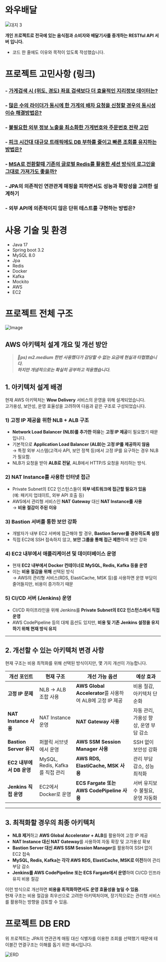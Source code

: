 # 와우배달
![대지 3](https://github.com/user-attachments/assets/43ee19c7-c677-4e55-a7bf-5a49d0f96f85)  
   
**개인 프로젝트로 전국에 있는 음식점과 소비자와 배달기사를 중개하는 RESTful API 서버 입니다.**
- 코드 한 줄에도 이유와 목적이 있도록 작성했습니다.

# 프로젝트 고민사항 (링크)
### - [가게검색 시 (위도, 경도) 좌표 검색보다 더 효율적인 지리정보 데이터는?](https://destiny-nylon-d49.notion.site/10ac20cd297280d2ac77cd65e79ab7ec?pvs=4)
### - [많은 수의 라이더가 동시에 한 가게의 배차 요청을 신청할 경우의 동시성 이슈 해결방법은?](https://destiny-nylon-d49.notion.site/181c20cd2972808aa946ea2221f4fcb4?pvs=4)
### - [불필요한 외부 정보 노출을 최소화한 가게번호와 주문번호 전략 고민](https://destiny-nylon-d49.notion.site/120c20cd297280eb87ead81d9ec1d6d6?pvs=4)
### - [피크 시간대 대규모 트래픽에도 DB 부하를 줄이고 빠른 조회를 유지하는 방법은?](https://destiny-nylon-d49.notion.site/DB-184c20cd29728036b4dacd5c871aede1?pvs=4)
### - [MSA로 전환할때 기존의 글로벌 Redis를 활용한 세션 방식의 로그인을 그대로 가져가도 좋을까?](https://destiny-nylon-d49.notion.site/MSA-Redis-110c20cd297280629519f18ea906d84e?pvs=4)
### - JPA의 의존적인 연관관계 매핑을 피하면서도 성능과 확장성을 고려한 설계하기
### - 외부 API에 의존적이지 않은 단위 테스트를 구현하는 방법은?

# 사용 기술 및 환경
- Java 17
- Spring boot 3.2
- MySQL 8.0
- Jpa
- Redis
- Docker
- Kafka
- Mockito
- AWS
- EC2
  
  
  
# 프로젝트 전체 구조

![Image](https://github.com/user-attachments/assets/546cccc6-5ff9-41ea-b0d0-ecf91bb3efb1)

## AWS 아키텍처 설계 개요 및 개선 방안

>***🚀ps) m2.medium 한번 사용했다가 감당할 수 없는 요금에 현실과 타협했습니다.  
하지만 개념적으로는 확실히 공부하고 적용했습니다.***

## 1. 아키텍처 설계 배경

현재 AWS 아키텍처는 **Wow Delivery** 서비스의 운영을 위해 설계되었습니다.  
고가용성, 보안성, 운영 효율성을 고려하여 다음과 같은 구조로 구성되었습니다.

### 1) 고정 IP 제공을 위한 NLB + ALB 구조
- **Network Load Balancer (NLB)를 추가한 이유**는 **고정 IP 제공**이 필요했기 때문입니다.
- 기본적으로 **Application Load Balancer (ALB)는 고정 IP를 제공하지 않음**  
  → 특정 외부 시스템(고객사 API, 보안 정책 등)에서 고정 IP를 요구하는 경우 NLB가 필요함.
- NLB가 요청을 받아 **ALB로 전달**, ALB에서 HTTP/S 요청을 처리하는 방식.

### 2) NAT Instance를 사용한 인터넷 접근
- Private Subnet의 EC2 인스턴스들이 **외부 네트워크에 접근할 필요가 있음**  
  (예: 패키지 업데이트, 외부 API 호출 등)
- AWS에서 관리형 서비스인 **NAT Gateway** 대신 **NAT Instance를 사용**  
  → **비용 절감이 주된 이유**

### 3) Bastion 서버를 통한 보안 강화
- 개발자가 내부 EC2 서버에 접근해야 할 경우, **Bastion Server를 경유하도록 설정**
- 직접 EC2에 SSH 접속하지 않고, **보안 그룹을 통해 접근 제한**하여 보안 강화

### 4) EC2 내부에서 애플리케이션 및 데이터베이스 운영
- 현재 **EC2 내부에서 Docker 컨테이너로 MySQL, Redis, Kafka 등을 운영**
- 이는 **비용 절감을 위해** 선택된 방식  
  → AWS의 관리형 서비스(RDS, ElastiCache, MSK 등)를 사용하면 운영 부담이 줄어들지만, 비용이 증가하기 때문

### 5) CI/CD 서버 (Jenkins) 운영
- CI/CD 파이프라인을 위해 Jenkins를 **Private Subnet의 EC2 인스턴스에서 직접 운영**
- AWS CodePipeline 등의 대체 옵션도 있지만, **비용 및 기존 Jenkins 설정을 유지하기 위해 현재 방식 유지**

---

## 2. 개선할 수 있는 아키텍처 변경 사항
현재 구조는 비용 최적화를 위해 선택된 방식이지만, 몇 가지 개선이 가능합니다.

| 개선 포인트 | 현재 구조 | 개선 가능 옵션 | 예상 효과 |
|------------|---------|-------------|---------|
| **고정 IP 문제** | NLB → ALB 조합 사용 | **AWS Global Accelerator**를 사용하여 ALB에 고정 IP 제공 | 비용 절감, 아키텍처 단순화 |
| **NAT Instance 사용** | NAT Instance 운영 | **NAT Gateway 사용** | 자동 관리, 가용성 향상, 운영 부담 감소 |
| **Bastion Server 유지** | 퍼블릭 서브넷에서 운영 | **AWS SSM Session Manager 사용** | SSH 없이 보안성 강화 |
| **EC2 내부에서 DB 운영** | MySQL, Redis, Kafka를 직접 관리 | **AWS RDS, ElastiCache, MSK 사용** | 관리 부담 감소, 성능 최적화 |
| **Jenkins 직접 운영** | EC2에서 Docker로 운영 | **ECS Fargate 또는 AWS CodePipeline 사용** | 서버 유지보수 불필요, 운영 자동화 |

---

## 3. 최적화할 경우의 최종 아키텍처
- **NLB 제거**하고 **AWS Global Accelerator + ALB**를 활용하여 고정 IP 제공
- **NAT Instance 대신 NAT Gateway**를 사용하여 자동 확장 및 고가용성 확보
- **Bastion Server 대신 AWS SSM Session Manager**를 활용하여 SSH 없이 EC2 접속
- **MySQL, Redis, Kafka는 각각 AWS RDS, ElastiCache, MSK로 이전**하여 관리 부담 감소
- **Jenkins를 AWS CodePipeline 또는 ECS Fargate에서 운영**하여 CI/CD 인프라 유지 비용 절감

이런 방식으로 개선하면 **비용을 최적화하면서도 운영 효율성을 높일 수 있음**.  
현재 구조는 비용 절감을 최우선으로 고려한 아키텍처이며, 장기적으로는 관리형 서비스를 활용하는 방향을 검토할 수 있음.


# 프로젝트 DB ERD
위 프로젝트는 JPA의 연관관계 매핑 대신 식별자를 이용한 조회를 선택했기 때문에 테이블간 연결구조는 이해를 돕기 위한 예시입니다.
  
![ERD](https://github.com/user-attachments/assets/ce388f11-b66e-499a-af43-2b8c2d2b3cb1)
